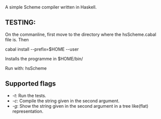 A simple Scheme compiler written in Haskell.

## TESTING:
On the commanline, first move to the directory where the hsScheme.cabal file is. Then

cabal install --prefix=$HOME --user

Installs the programme in $HOME/bin/

Run with:
hsScheme <flags>


## Supported flags
* _-t_: Run the tests.
* _-c_: Compile the string given in the second argument.
* _-g_: Show the string given in the second argument in a tree like(flat)
representation.
